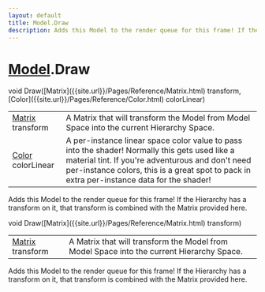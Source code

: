 ```yaml
---
layout: default
title: Model.Draw
description: Adds this Model to the render queue for this frame! If the Hierarchy has a transform on it, that transform is combined with the Matrix provided here.
---
```

# [Model]({{site.url}}/Pages/Reference/Model.html).Draw

<div class='signature' markdown='1'>
void Draw([Matrix]({{site.url}}/Pages/Reference/Matrix.html) transform, [Color]({{site.url}}/Pages/Reference/Color.html) colorLinear)
</div>

|  |  |
|--|--|
|[Matrix]({{site.url}}/Pages/Reference/Matrix.html) transform|A Matrix that will transform the Model             from Model Space into the current Hierarchy Space.|
|[Color]({{site.url}}/Pages/Reference/Color.html) colorLinear|A per-instance linear space color value             to pass into the shader! Normally this gets used like a material             tint. If you're  adventurous and don't need per-instance colors,             this is a great spot to pack in extra per-instance data for the             shader!|

Adds this Model to the render queue for this frame! If
the Hierarchy has a transform on it, that transform is combined
with the Matrix provided here.
<div class='signature' markdown='1'>
void Draw([Matrix]({{site.url}}/Pages/Reference/Matrix.html) transform)
</div>

|  |  |
|--|--|
|[Matrix]({{site.url}}/Pages/Reference/Matrix.html) transform|A Matrix that will transform the Model             from Model Space into the current Hierarchy Space.|

Adds this Model to the render queue for this frame! If
the Hierarchy has a transform on it, that transform is combined
with the Matrix provided here.



